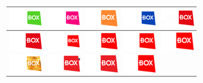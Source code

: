 | ![](https://raw.githubusercontent.com/RevGear/logo/master/International/Box/DocuBox.png) | ![](https://raw.githubusercontent.com/RevGear/logo/master/International/Box/FashionBox.png) | ![](https://raw.githubusercontent.com/RevGear/logo/master/International/Box/Fast-and-FunBox.png) | ![](https://raw.githubusercontent.com/RevGear/logo/master/International/Box/FightBox.png) | ![](https://raw.githubusercontent.com/RevGear/logo/master/International/Box/FilmBox-Action.png) | 
|:---:|:---:|:---:|:---:|:---:| 
| ![](https://raw.githubusercontent.com/RevGear/logo/master/International/Box/FilmBox-Africa.png) | ![](https://raw.githubusercontent.com/RevGear/logo/master/International/Box/FilmBox-Arthouse.png) | ![](https://raw.githubusercontent.com/RevGear/logo/master/International/Box/FilmBox-Extra.png) | ![](https://raw.githubusercontent.com/RevGear/logo/master/International/Box/FilmBox-Family.png) | ![](https://raw.githubusercontent.com/RevGear/logo/master/International/Box/FilmBox-Plus.png) | 
| ![](https://raw.githubusercontent.com/RevGear/logo/master/International/Box/FilmBox-Premium.png) | ![](https://raw.githubusercontent.com/RevGear/logo/master/International/Box/FilmBox-Russia.png) | ![](https://raw.githubusercontent.com/RevGear/logo/master/International/Box/FilmBox-Stars.png) | ![](https://raw.githubusercontent.com/RevGear/logo/master/International/Box/FilmBox.png)  | 
